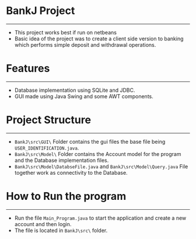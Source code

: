 # BankJ Project
---------------------------------------
  * This project works best if run on netbeans
  * Basic idea of the project was to create a client side version to banking which performs simple deposit and withdrawal operations.

# Features
--------------------------------------
  * Database implementation using SQLite and JDBC.
  * GUI made using Java Swing and some AWT components.

# Project Structure
--------------------------------------
  * `BankJ\src\GUI\` Folder contains the gui files the base file being `USER_IDENTIFICATION.java`.
  * `BankJ\src\Model\` Folder contains the Account model for the program and the Database implementation files.
  * `BankJ\src\Model\DatabseFile.java` and `BankJ\src\Model\Query.java` File together work as connectivity to the Database.

# How to Run the program
---------------------------------------
  * Run the file `Main_Program.java` to start the application and create a new account and then login.
  * The file is located in `BankJ\src\` folder.
